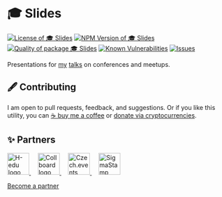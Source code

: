 # 🎓 Slides

<!--Badges-->

[![License of 🎓 Slides](https://img.shields.io/github/license/hejny/slides.svg?style=flat)](https://github.com/hejny/slides/blob/master/LICENSE)
[![NPM Version of 🎓 Slides](https://badge.fury.io/js/slides.svg)](https://www.npmjs.com/package/slides)
[![Quality of package 🎓 Slides](https://packagequality.com/shield/slides.svg)](https://packagequality.com/#?package=slides)
[![Known Vulnerabilities](https://snyk.io/test/github/hejny/slides/badge.svg)](https://snyk.io/test/github/hejny/slides)
[![Issues](https://img.shields.io/github/issues/hejny/slides.svg?style=flat)](https://github.com/hejny/slides/issues)

<!--/Badges-->

Presentations for [my](pavolhejny.com) [talks](talks.pavolhejny.com) on conferences and meetups.



<!--Contributing-->

## 🖋️ Contributing

I am open to pull requests, feedback, and suggestions. Or if you like this utility, you can [☕ buy me a coffee](https://www.buymeacoffee.com/hejny) or [donate via cryptocurrencies](https://github.com/hejny/hejny/blob/main/documents/crypto.md).

<!--/Contributing-->


<!--Partners-->

## ✨ Partners


<a href="https://www.h-edu.org/">
<img src="https://www.h-edu.org/media/favicon.png" alt="H-edu logo" width="50"  />
</a>
&nbsp;&nbsp;&nbsp;
<a href="https://collboard.com/">
<img src="https://collboard.fra1.cdn.digitaloceanspaces.com/assets/18.12.1/logo-small.png" alt="Collboard logo" width="50"  />
</a>
&nbsp;&nbsp;&nbsp;
<a href="https://czech.events/">
<img src="https://czech.events/design/logos/czech.events.transparent-logo.png" alt="Czech.events logo" width="50"  />
</a>
&nbsp;&nbsp;&nbsp;
<a href="https://sigmastamp.ml/">
<img src="https://www.sigmastamp.ml/sigmastamp-logo.white.svg" alt="SigmaStamp logo" width="50"  />
</a>


[Become a partner](https://www.pavolhejny.com/contact/)

<!--/Partners-->